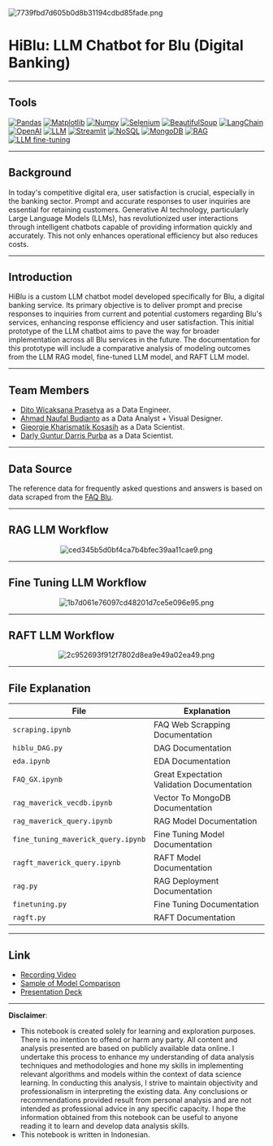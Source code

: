 <img src="https://imgtr.ee/images/2024/07/17/7739fbd7d605b0d8b31194cdbd85fade.png" alt="7739fbd7d605b0d8b31194cdbd85fade.png" border="0" />

# HiBlu: LLM Chatbot for Blu (Digital Banking)

---

## Tools
[<img src="https://img.shields.io/badge/Pandas-150458?style=for-the-badge&logo=pandas&logoColor=white" alt="Pandas" />](https://pandas.pydata.org/)
[<img src="https://img.shields.io/badge/Matplotlib-3776AB?style=for-the-badge&logo=matplotlib&logoColor=white" alt="Matplotlib" />](https://matplotlib.org/)
[<img src="https://img.shields.io/badge/Numpy-013243?style=for-the-badge&logo=numpy&logoColor=white" alt="Numpy" />](https://numpy.org/)
[<img src="https://img.shields.io/badge/Selenium-43B02A?style=for-the-badge&logo=selenium&logoColor=white" alt="Selenium" />](https://www.selenium.dev/)
[<img src="https://img.shields.io/badge/BeautifulSoup-430098?style=for-the-badge&logo=beautifulsoup&logoColor=white" alt="BeautifulSoup" />](https://www.crummy.com/software/BeautifulSoup/)
[<img src="https://img.shields.io/badge/LangChain-1A1A1A?style=for-the-badge" alt="LangChain" />](https://langchain.org/)
[<img src="https://img.shields.io/badge/OpenAI-FF6600?style=for-the-badge" alt="OpenAI" />](https://www.openai.com/)
[<img src="https://img.shields.io/badge/LLM-1A1A1A?style=for-the-badge" alt="LLM" />](https://en.wikipedia.org/wiki/Large_language_modeling)
[<img src="https://img.shields.io/badge/Streamlit-FF4B4B?style=for-the-badge&logo=streamlit&logoColor=white" alt="Streamlit" />](https://streamlit.io/)
[<img src="https://img.shields.io/badge/NoSQL-4DB33D?style=for-the-badge" alt="NoSQL" />](https://en.wikipedia.org/wiki/NoSQL)
[<img src="https://img.shields.io/badge/MongoDB-4EA94B?style=for-the-badge&logo=mongodb&logoColor=white" alt="MongoDB" />](https://www.mongodb.com/)
[<img src="https://img.shields.io/badge/RAG-1A1A1A?style=for-the-badge" alt="RAG" />](https://en.wikipedia.org/wiki/Retrieval-augmented_generation)
[<img src="https://img.shields.io/badge/LLM%20fine--tuning-1A1A1A?style=for-the-badge" alt="LLM fine-tuning" />](https://huggingface.co/transformers/model_sharing.html#fine-tuning)

---


## Background

In today's competitive digital era, user satisfaction is crucial, especially in the banking sector. Prompt and accurate responses to user inquiries are essential for retaining customers. Generative AI technology, particularly Large Language Models (LLMs), has revolutionized user interactions through intelligent chatbots capable of providing information quickly and accurately. This not only enhances operational efficiency but also reduces costs.

---

## Introduction

HiBlu is a custom LLM chatbot model developed specifically for Blu, a digital banking service. Its primary objective is to deliver prompt and precise responses to inquiries from current and potential customers regarding Blu's services, enhancing response efficiency and user satisfaction. This initial prototype of the LLM chatbot aims to pave the way for broader implementation across all Blu services in the future. The documentation for this prototype will include a comparative analysis of modeling outcomes from the LLM RAG model, fine-tuned LLM model, and RAFT LLM model.

---

## Team Members

   - [Dito Wicaksana Prasetya](https://github.com/ditoowp) as a Data Engineer.
   - [Ahmad Naufal Budianto](https://naufalbudianto.framer.website/) as a Data Analyst + Visual Designer.
   - [Gieorgie Kharismatik Kosasih](https://github.com/GieorgieK) as a Data Scientist.
   - [Darly Guntur Darris Purba](https://github.com/DarlyP) as a Data Scientist.

---

## Data Source

The reference data for frequently asked questions and answers is based on data scraped from the [FAQ Blu](https://blubybcadigital.id/info/faq).

---

## RAG LLM Workflow

<center><img src="https://imgtr.ee/images/2024/07/11/ced345b5d0bf4ca7b4bfec39aa11cae9.png" alt="ced345b5d0bf4ca7b4bfec39aa11cae9.png" border="0" /></center>

---

## Fine Tuning LLM Workflow

<center><img src="https://imgtr.ee/images/2024/07/23/1b7d061e76097cd48201d7ce5e096e95.png" alt="1b7d061e76097cd48201d7ce5e096e95.png" border="0" /></center>


---

## RAFT LLM Workflow

<center><img src="https://imgtr.ee/images/2024/07/23/2c952693f912f7802d8ea9e49a02ea49.png" alt="2c952693f912f7802d8ea9e49a02ea49.png" border="0" /></center>

---

## File Explanation

| File | Explanation |
| --- | --- |
| `scraping.ipynb` | FAQ Web Scrapping Documentation |
| `hiblu_DAG.py` | DAG Documentation |
| `eda.ipynb` | EDA Documentation |
| `FAQ_GX.ipynb` | Great Expectation Validation Documentation |
| `rag_maverick_vecdb.ipynb` | Vector To MongoDB Documentation |
| `rag_maverick_query.ipynb` | RAG Model Documentation |
| `fine_tuning_maverick_query.ipynb` | Fine Tuning Model Documentation |
| `ragft_maverick_query.ipynb` | RAFT Model Documentation |
| `rag.py` | RAG Deployment Documentation |
| `finetuning.py` | Fine Tuning Documentation |
| `ragft.py` | RAFT Documentation |

---
## Link

* [Recording Video](https://drive.google.com/file/d/1AUtG-WBEMWUht799C6bXHG-T645zUv1c/view?usp=sharing)
* [Sample of Model Comparison](https://docs.google.com/spreadsheets/d/1C6bjPlXn09hHPvgiO1LU5f2JuIc1eKDk/edit?usp=sharing&ouid=108097674241546601906&rtpof=true&sd=true)
* [Presentation Deck](https://drive.google.com/file/d/1f4l9zLxRy-XMTeoh-R_E-1vX2rvMJmST/view?usp=sharing)

---

**Disclaimer**: 
- This notebook is created solely for learning and exploration purposes. There is no intention to offend or harm any party. All content and analysis presented are based on publicly available data online. I undertake this process to enhance my understanding of data analysis techniques and methodologies and hone my skills in implementing relevant algorithms and models within the context of data science learning. In conducting this analysis, I strive to maintain objectivity and professionalism in interpreting the existing data. Any conclusions or recommendations provided result from personal analysis and are not intended as professional advice in any specific capacity. I hope the information obtained from this notebook can be useful to anyone reading it to learn and develop data analysis skills.
- This notebook is written in Indonesian.

